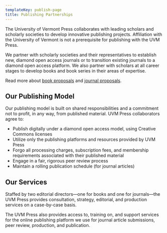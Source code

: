 ```yaml
---
templateKey: publish-page
title: Publishing Partnerships
---
```

The University of Vermont Press collaborates with leading scholars and scholarly societies to develop innovative publishing projects. Affiliation with the University of Vermont is not a prerequisite for publishing with the UVM Press.

We partner with scholarly societies and their representatives to establish new, diamond open access journals or to transition existing journals to a diamond open access platform. We also partner with scholars at all career stages to develop books and book series in their areas of expertise.

Read more about [book proposals](https://press.uvm.edu/book-proposals) and [journal proposals](https://press.uvm.edu/journal-proposals).

## Our Publishing Model

Our publishing model is built on shared responsibilities and a commitment not to profit, in any way, from published material. UVM Press collaborators agree to:

* Publish digitally under a diamond open access model, using Creative Commons licenses
* Utilize only the publishing platforms and resources provided by UVM Press
* Forgo all processing charges, subscription fees, and membership requirements associated with their published material
* Engage in a fair, rigorous peer review process
* Maintain a rolling publication schedule (for journal articles)

## Our Services

Staffed by two editorial directors—one for books and one for journals—the UVM Press provides consultation, strategy, editorial, and production services on a case-by-case basis.

The UVM Press also provides access to, training on, and support services for the online publishing platform we use for journal article submissions, peer review, production, and publication.